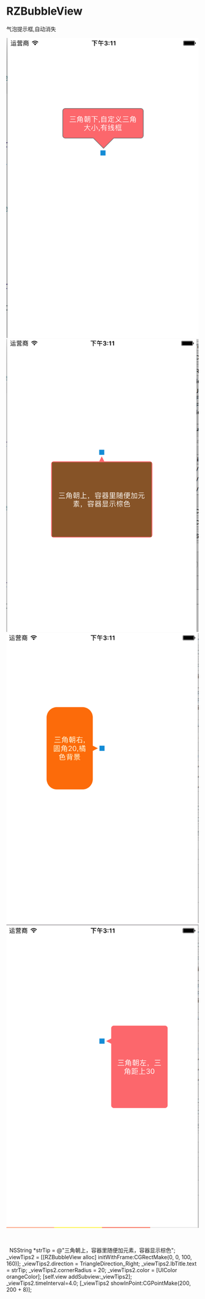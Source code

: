 # RZBubbleView
气泡提示框,自动消失</br>



![image](https://github.com/dongpeng66/RZBubbleView/blob/master/shang.png)
![image](https://github.com/dongpeng66/RZBubbleView/blob/master/xia.png)
![image](https://github.com/dongpeng66/RZBubbleView/blob/master/zuo.png)
![image](https://github.com/dongpeng66/RZBubbleView/blob/master/you.png)

</br>

    NSString *strTip = @"三角朝上，容器里随便加元素，容器显示棕色";
    _viewTips2  = [[RZBubbleView alloc] initWithFrame:CGRectMake(0, 0, 100, 160)];
    _viewTips2.direction = TriangleDirection_Right;
    _viewTips2.lbTitle.text = strTip;
    _viewTips2.cornerRadius = 20;
    _viewTips2.color = [UIColor orangeColor];
    [self.view addSubview:_viewTips2];
    _viewTips2.timeInterval=4.0;
    [_viewTips2 showInPoint:CGPointMake(200, 200 + 8)];
